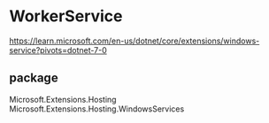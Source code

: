 # WorkerService
https://learn.microsoft.com/en-us/dotnet/core/extensions/windows-service?pivots=dotnet-7-0

## package
Microsoft.Extensions.Hosting
Microsoft.Extensions.Hosting.WindowsServices